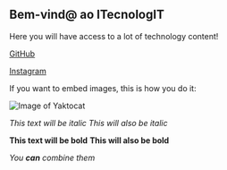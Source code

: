 ## Bem-vind@ ao ITecnologIT

Here you will have access to a lot of technology content!


[GitHub](https://jhonatasisraelcl.github.io/ITecnologIT/ )

[Instagram](https://www.instagram.com/jhonataslaurentino)


If you want to embed images, this is how you do it:

![Image of Yaktocat](https://octodex.github.com/images/yaktocat.png)

*This text will be italic*
_This will also be italic_

**This text will be bold**
__This will also be bold__

_You **can** combine them_


